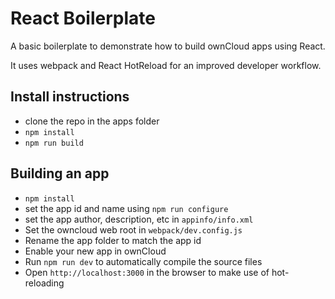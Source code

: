 # React Boilerplate

A basic boilerplate to demonstrate how to build ownCloud apps using React.

It uses webpack and React HotReload for an improved developer workflow. 

## Install instructions

 - clone the repo in the apps folder
 - `npm install`
 - `npm run build`

## Building an app

 - `npm install`
 - set the app id and name using `npm run configure`
 - set the app author, description, etc in `appinfo/info.xml`
 - Set the owncloud web root  in `webpack/dev.config.js`
 - Rename the app folder to match the app id
 - Enable your new app in ownCloud
 - Run `npm run dev` to automatically compile the source files
 - Open `http://localhost:3000` in the browser to make use of hot-reloading
 
